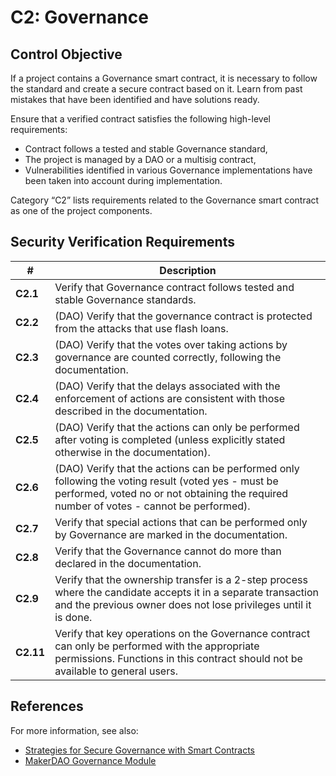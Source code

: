 # C2: Governance

## Control Objective

If a project contains a Governance smart contract, it is necessary to follow the standard and create a secure contract based on it. Learn from past mistakes that have been identified and have solutions ready.

Ensure that a verified contract satisfies the following high-level requirements:
* Contract follows a tested and stable Governance standard,
* The project is managed by a DAO or a multisig contract,
* Vulnerabilities identified in various Governance implementations have been taken into account during implementation.

Category “C2” lists requirements related to the Governance smart contract as one of the project components.

## Security Verification Requirements

| # | Description |
| --- | --- |
| **C2.1** | Verify that Governance contract follows tested and stable Governance standards. |
| **C2.2** | (DAO) Verify that the governance contract is protected from the attacks that use flash loans. |
| **C2.3** | (DAO) Verify that the votes over taking actions by governance are counted correctly, following the documentation.  |
| **C2.4** | (DAO) Verify that the delays associated with the enforcement of actions are consistent with those described in the documentation. |
| **C2.5** | (DAO) Verify that the actions can only be performed after voting is completed (unless explicitly stated otherwise in the documentation).
| **C2.6** | (DAO) Verify that the actions can be performed only following the voting result (voted yes - must be performed, voted no or not obtaining the required number of votes - cannot be performed).
| **C2.7** | Verify that special actions that can be performed only by Governance are marked in the documentation. |
| **C2.8** | Verify that the Governance cannot do more than declared in the documentation. |
| **C2.9** | Verify that the ownership transfer is a 2-step process where the candidate accepts it in a separate transaction and the previous owner does not lose privileges until it is done. |
| **C2.11** | Verify that key operations on the Governance contract can only be performed with the appropriate permissions. Functions in this contract should not be available to general users.|

## References

For more information, see also:

* [Strategies for Secure Governance with Smart Contracts](https://www.youtube.com/watch?v=GbDAmMdmh8Q)
* [MakerDAO Governance Module](https://docs.makerdao.com/smart-contract-modules/governance-module)
